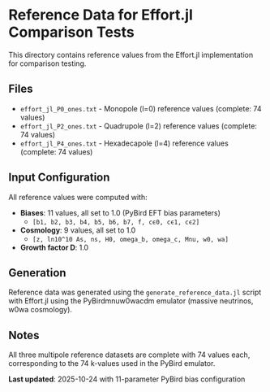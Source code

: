 # Reference Data for Effort.jl Comparison Tests

This directory contains reference values from the Effort.jl implementation for comparison testing.

## Files

- `effort_jl_P0_ones.txt` - Monopole (l=0) reference values (complete: 74 values)
- `effort_jl_P2_ones.txt` - Quadrupole (l=2) reference values (complete: 74 values)
- `effort_jl_P4_ones.txt` - Hexadecapole (l=4) reference values (complete: 74 values)

## Input Configuration

All reference values were computed with:
- **Biases**: 11 values, all set to 1.0 (PyBird EFT bias parameters)
  - `[b1, b2, b3, b4, b5, b6, b7, f, cϵ0, cϵ1, cϵ2]`
- **Cosmology**: 9 values, all set to 1.0
  - `[z, ln10^10 As, ns, H0, omega_b, omega_c, Mnu, w0, wa]`
- **Growth factor D**: 1.0

## Generation

Reference data was generated using the `generate_reference_data.jl` script with Effort.jl
using the PyBirdmnuw0wacdm emulator (massive neutrinos, w0wa cosmology).

## Notes

All three multipole reference datasets are complete with 74 values each,
corresponding to the 74 k-values used in the PyBird emulator.

**Last updated**: 2025-10-24 with 11-parameter PyBird bias configuration
